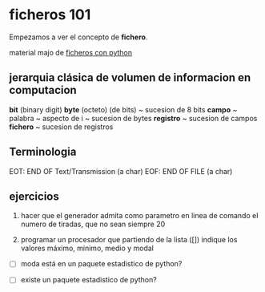 # ficheros 101

Empezamos a ver el concepto de **fichero**.

material majo de [ficheros con python](https://www2.eii.uva.es/fund_inf/python/notebooks/10_Ficheros/Ficheros.html)

## jerarquia clásica de volumen de informacion en computacion

**bit** (binary digit)
    **byte** (octeto) (de bits) ~ sucesion de 8 bits
        **campo** ~ palabra ~ aspecto de i ~ sucesion de bytes
            **registro** ~ sucesion de campos
                **fichero** ~ sucesion de registros


## Terminologia

EOT: END OF Text/Transmission (a char)
EOF: END OF FILE (a char)



## ejercicios


1. hacer que el generador admita como parametro en linea de comando el numero de tiradas, que no sean siempre 20

2. programar un procesador que partiendo de la lista ([]) indique los valores máximo, minimo, medio y modal 

- [ ] moda está en un paquete estadistico de python?
- [ ] existe un paquete estadistico de python?











